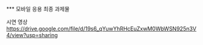 *** 모바일 응용 최종 과제물

시연 영상
https://drive.google.com/file/d/19s6_qYuwYhRHcEuZxwM0WbWSN925n3V4/view?usp=sharing